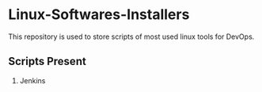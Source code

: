 # Linux-Softwares-Installers
This repository is used to store scripts of most used linux tools for DevOps.

## Scripts Present
1. Jenkins
